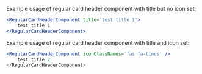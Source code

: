 Example usage of regular card header component with title but no icon set:

```jsx
<RegularCardHeaderComponent title='test title 1'>
    test title 1
</RegularCardHeaderComponent>

```

Example usage of regular card header component with title and icon set:

```jsx
<RegularCardHeaderComponent iconClassNames='fas fa-times' />
    test title 2
</RegularCardHeaderComponent>

```